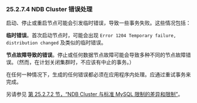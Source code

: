 ### 25.2.7.4 NDB Cluster 错误处理

启动、停止或重启节点可能会引发临时错误，导致一些事务失败。这些情况包括：

**临时错误**。首次启动节点时，可能会出现 `Error 1204 Temporary failure, distribution changed` 及类似的临时错误。

**节点故障导致的错误**。停止或任何数据节点故障可能会导致多种不同的节点故障错误。（然而，在计划关闭集群时，不应该有中止的事务。）

在任何一种情况下，生成的任何错误都必须在应用程序内处理。应通过重试事务来完成。

另请参见 [第 25.2.7.2 节，“NDB Cluster 与标准 MySQL 限制的差异和限制”](#section-25.2.7.2)。